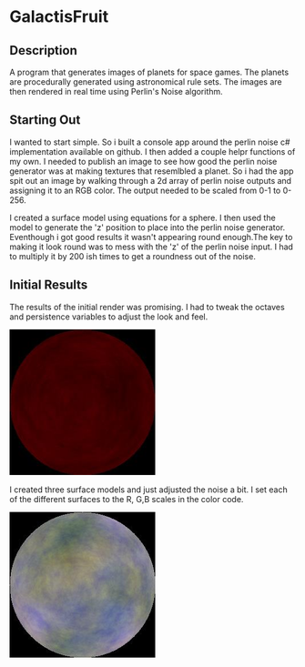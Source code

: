 # GalactisFruit

## Description
A program that generates images of planets for space games. The planets are procedurally generated using astronomical rule sets.
The images are then rendered in real time using Perlin's Noise algorithm. 

## Starting Out
I wanted to start simple. So i built a console app around the perlin noise c# implementation available on github. I then added a couple helpr functions of my own.
I needed to publish an image to see how good the perlin noise generator was at making textures that resemlbled a planet. So i had the app spit out an image by walking
through a 2d array of perlin noise outputs and assigning it to an RGB color. The output needed to be scaled from 0-1 to 0-256.

I created a surface model using equations for a sphere. I then used the model to generate the 'z' position to place into the perlin noise generator.
Eventhough i got good results it wasn't appearing round enough.The key to making it look round was to mess with the 'z' of the perlin noise input. I had to multiply it by 200 ish times to get a roundness out of the noise.

## Initial Results
The results of the initial render was promising. I had to tweak the octaves and persistence variables to adjust the look and feel.

![alt text](imgs/map_02.jpg "first output")

I created three surface models and just adjusted the noise a bit. I set each of the different surfaces to the R, G,B scales in the color code.


![alt text](imgs/map_03.jpg "first output")

